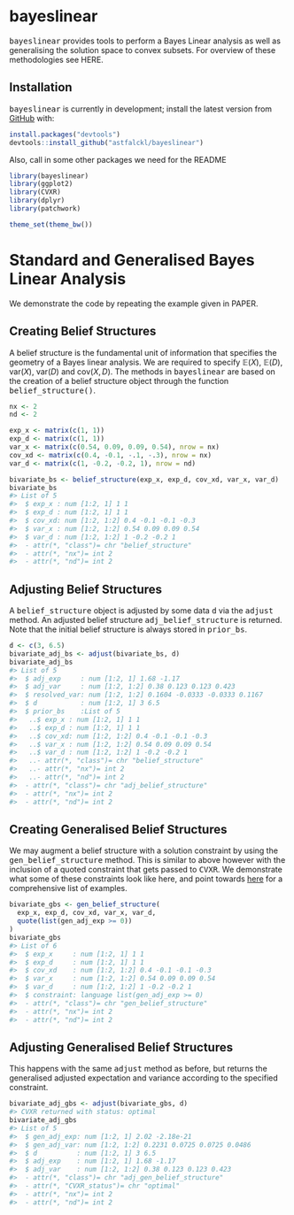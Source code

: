 
<!-- README.md is generated from README.Rmd. Please edit that file -->

# bayeslinear

<!-- badges: start -->
<!-- badges: end -->

<tt>bayeslinear</tt> provides tools to perform a Bayes Linear analysis
as well as generalising the solution space to convex subsets. For
overview of these methodologies see HERE.

## Installation

<tt>bayeslinear</tt> is currently in development; install the latest
version from [GitHub](https://github.com/) with:

``` r
install.packages("devtools")
devtools::install_github("astfalckl/bayeslinear")
```

Also, call in some other packages we need for the README

``` r
library(bayeslinear)
library(ggplot2)
library(CVXR)
library(dplyr)
library(patchwork)

theme_set(theme_bw())
```

# Standard and Generalised Bayes Linear Analysis

We demonstrate the code by repeating the example given in PAPER.

## Creating Belief Structures

A belief structure is the fundamental unit of information that specifies
the geometry of a Bayes linear analysis. We are required to specify
$\mathbb{E}(X)$, $\mathbb{E}(D)$, $\mathrm{var}(X)$, $\mathrm{var}(D)$
and $\mathrm{cov}(X,D)$. The methods in <tt>bayeslinear</tt> are based
on the creation of a belief structure object through the function
<tt>belief_structure()</tt>.

``` r
nx <- 2
nd <- 2

exp_x <- matrix(c(1, 1))
exp_d <- matrix(c(1, 1))
var_x <- matrix(c(0.54, 0.09, 0.09, 0.54), nrow = nx)
cov_xd <- matrix(c(0.4, -0.1, -.1, -.3), nrow = nx)
var_d <- matrix(c(1, -0.2, -0.2, 1), nrow = nd)

bivariate_bs <- belief_structure(exp_x, exp_d, cov_xd, var_x, var_d)
bivariate_bs
#> List of 5
#>  $ exp_x : num [1:2, 1] 1 1
#>  $ exp_d : num [1:2, 1] 1 1
#>  $ cov_xd: num [1:2, 1:2] 0.4 -0.1 -0.1 -0.3
#>  $ var_x : num [1:2, 1:2] 0.54 0.09 0.09 0.54
#>  $ var_d : num [1:2, 1:2] 1 -0.2 -0.2 1
#>  - attr(*, "class")= chr "belief_structure"
#>  - attr(*, "nx")= int 2
#>  - attr(*, "nd")= int 2
```

## Adjusting Belief Structures

A <tt>belief_structure</tt> object is adjusted by some data <tt>d</tt>
via the <tt>adjust</tt> method. An adjusted belief structure
<tt>adj_belief_structure</tt> is returned. Note that the initial belief
structure is always stored in <tt>prior_bs</tt>.

``` r
d <- c(3, 6.5)
bivariate_adj_bs <- adjust(bivariate_bs, d)
bivariate_adj_bs
#> List of 5
#>  $ adj_exp     : num [1:2, 1] 1.68 -1.17
#>  $ adj_var     : num [1:2, 1:2] 0.38 0.123 0.123 0.423
#>  $ resolved_var: num [1:2, 1:2] 0.1604 -0.0333 -0.0333 0.1167
#>  $ d           : num [1:2, 1] 3 6.5
#>  $ prior_bs    :List of 5
#>   ..$ exp_x : num [1:2, 1] 1 1
#>   ..$ exp_d : num [1:2, 1] 1 1
#>   ..$ cov_xd: num [1:2, 1:2] 0.4 -0.1 -0.1 -0.3
#>   ..$ var_x : num [1:2, 1:2] 0.54 0.09 0.09 0.54
#>   ..$ var_d : num [1:2, 1:2] 1 -0.2 -0.2 1
#>   ..- attr(*, "class")= chr "belief_structure"
#>   ..- attr(*, "nx")= int 2
#>   ..- attr(*, "nd")= int 2
#>  - attr(*, "class")= chr "adj_belief_structure"
#>  - attr(*, "nx")= int 2
#>  - attr(*, "nd")= int 2
```

## Creating Generalised Belief Structures

We may augment a belief structure with a solution constraint by using
the <tt>gen_belief_structure</tt> method. This is similar to above
however with the inclusion of a quoted constraint that gets passed to
<tt>CVXR</tt>. We demonstrate what some of these constraints look like
here, and point towards [here](https://cvxr.rbind.io) for a
comprehensive list of examples.

``` r
bivariate_gbs <- gen_belief_structure(
  exp_x, exp_d, cov_xd, var_x, var_d,
  quote(list(gen_adj_exp >= 0))
)
bivariate_gbs
#> List of 6
#>  $ exp_x     : num [1:2, 1] 1 1
#>  $ exp_d     : num [1:2, 1] 1 1
#>  $ cov_xd    : num [1:2, 1:2] 0.4 -0.1 -0.1 -0.3
#>  $ var_x     : num [1:2, 1:2] 0.54 0.09 0.09 0.54
#>  $ var_d     : num [1:2, 1:2] 1 -0.2 -0.2 1
#>  $ constraint: language list(gen_adj_exp >= 0)
#>  - attr(*, "class")= chr "gen_belief_structure"
#>  - attr(*, "nx")= int 2
#>  - attr(*, "nd")= int 2
```

## Adjusting Generalised Belief Structures

This happens with the same <tt>adjust</tt> method as before, but returns
the generalised adjusted expectation and variance according to the
specified constraint.

``` r
bivariate_adj_gbs <- adjust(bivariate_gbs, d)
#> CVXR returned with status: optimal
bivariate_adj_gbs
#> List of 5
#>  $ gen_adj_exp: num [1:2, 1] 2.02 -2.18e-21
#>  $ gen_adj_var: num [1:2, 1:2] 0.2231 0.0725 0.0725 0.0486
#>  $ d          : num [1:2, 1] 3 6.5
#>  $ adj_exp    : num [1:2, 1] 1.68 -1.17
#>  $ adj_var    : num [1:2, 1:2] 0.38 0.123 0.123 0.423
#>  - attr(*, "class")= chr "adj_gen_belief_structure"
#>  - attr(*, "CVXR_status")= chr "optimal"
#>  - attr(*, "nx")= int 2
#>  - attr(*, "nd")= int 2
```
